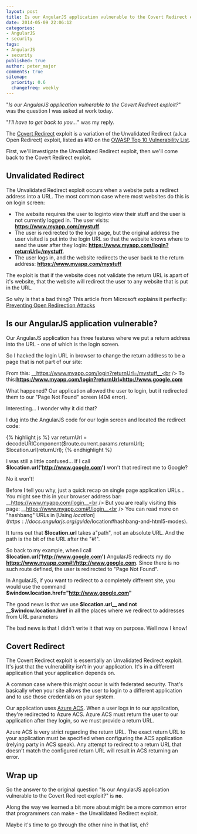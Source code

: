 ```yaml
---
layout: post
title: Is our AngularJS application vulnerable to the Covert Redirect exploit?
date: 2014-05-09 22:06:12
categories:
- AngularJS
- security
tags:
- AngularJS
- security
published: true
author: peter_major
comments: true
sitemap:
  priority: 0.6
  changefreq: weekly
---
```


"_Is our AngularJS application vulnerable to the Covert Redirect exploit?_" was the question I was asked at work today.

"_I'll have to get back to you..._" was my reply.

The [Covert Redirect](http://tetraph.com/covert_redirect/) exploit is a variation of the Unvalidated Redirect (a.k.a Open Redirect) exploit, listed as #10 on the [OWASP Top 10 Vulnerability List](https://www.owasp.org/index.php/Top_10_2013-Top_10).

<!--more-->

First, we'll investigate the Unvalidated Redirect exploit, then we'll come back to the Covert Redirect exploit.

## Unvalidated Redirect

The Unvalidated Redirect exploit occurs when a website puts a redirect address into a URL. The most common case where most websites do this is on login screen:

* The website requires the user to loginto view their stuff and the user is not currently logged in. The user visits: __https://www.myapp.com/mystuff__.
* The user is redirected to the login page, but the original address the user visited is put into the login URL so that the website knows where to send the user after they login: __https://www.myapp.com/login?returnUrl=/mystuff__.
* The user logs in, and the website redirects the user back to the return address: __https://www.myapp.com/mystuff__

The exploit is that if the website does not validate the return URL is apart of it's website, that the website will redirect the user to any website that is put in the URL.

So why is that a bad thing? This article from Microsoft explains it perfectly: [Preventing Open Redirection Attacks](http://www.asp.net/mvc/tutorials/security/preventing-open-redirection-attacks)

## Is our AngularJS application vulnerable?

Our AngularJS application has three features where we put a return address into the URL - one of which is the login screen.

So I hacked the login URL in browser to change the return address to be a page that is not part of our site:

From this: __https://www.myapp.com/login?returnUrl=/mystuff__<br />
To this:__https://www.myapp.com/login?returnUrl=http://www.google.com__

What happened? Our application allowed the user to login, but it redirected them to our "Page Not Found" screen (404 error).

Interesting... I wonder why it did that?

I dug into the AngularJS code for our login screen and located the redirect code:

{% highlight js %}
var returnUrl = decodeURIComponent($route.current.params.returnUrl);
$location.url(returnUrl);
{% endhighlight %}

I was still a little confused... If I call __$location.url('http://www.google.com')__ won't that redirect me to Google?

No it won't!

Before I tell you why, just a quick recap on single page application URLs...<br />
You might see this in your browser address bar: __https://www.myapp.com/login__<br />
But you are really visiting this page: __https://www.myapp.com#!/login__<br />
You can read more on "hashbang" URLs in [Using $location](https://docs.angularjs.org/guide/$location#hashbang-and-html5-modes).

It turns out that __$location.url__ takes a"path", not an absolute URL. And the path is the bit of the URL after the "#!".

So back to my example, when I call __$location.url('http://www.google.com')__ AngularJS redirects my do __https://www.myapp.com#!/http://www.google.com__. Since there is no such route defined, the user is redirected to "Page Not Found".

In AngularJS, if you want to redirect to a completely different site, you would use the command __$window.location.href="http://www.google.com"__

The good news is that we use __$location.url__ and not __$window.location.href__ in all the places where we redirect to addresses from URL parameters

The bad news is that I didn't write it that way on purpose. Well now I know!

## Covert Redirect

The Covert Redirect exploit is essentially an Unvalidated Redirect exploit. It's just that the vulnerability isn't in your application. It's in a different application that your application depends on.

A common case where this might occur is with federated security. That's basically when your site allows the user to login to a different application and to use those credentials on your system.

Our application uses [Azure ACS](http://azure.microsoft.com/en-us/documentation/articles/active-directory-dotnet-how-to-use-access-control/). When a user logs in to our application, they're redirected to Azure ACS. Azure ACS must return the user to our application after they login, so we must provide a return URL.

Azure ACS is very strict regarding the return URL. The exact return URL to your application must be specified when configuring the ACS application (relying party in ACS speak). Any attempt to redirect to a return URL that doesn't match the configured return URL will result in ACS returning an error.

## Wrap up

So the answer to the original question "Is our AngularJS application vulnerable to the Covert Redirect exploit?" is __no__.

Along the way we learned a bit more about might be a more common error that programmers can make - the Unvalidated Redirect exploit.

Maybe it's time to go through the other nine in that list, eh?
